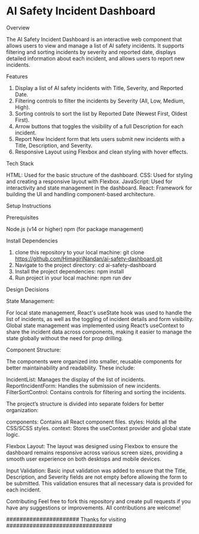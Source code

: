 # AI Safety Incident Dashboard

Overview

The AI Safety Incident Dashboard is an interactive web component that allows users to view and manage a list of AI safety incidents. It supports filtering and sorting incidents by severity and reported date, displays detailed information about each incident, and allows users to report new incidents.


Features

1. Display a list of AI safety incidents with Title, Severity, and Reported Date.
2. Filtering controls to filter the incidents by Severity (All, Low, Medium, High).
3. Sorting controls to sort the list by Reported Date (Newest First, Oldest First).
4. Arrow buttons that toggles the visibility of a full Description for each incident.
5. Report New Incident form that lets users submit new incidents with a Title, Description, and Severity.
6. Responsive Layout using Flexbox and clean styling with hover effects.


Tech Stack

HTML: Used for the basic structure of the dashboard.
CSS: Used for styling and creating a responsive layout with Flexbox.
JavaScript: Used for interactivity and state management in the dashboard.
React: Framework for building the UI and handling component-based architecture.


Setup Instructions

Prerequisites

Node.js (v14 or higher)
npm (for package management)


Install Dependencies

1. clone this repository to your local machine: git clone https://github.com/HimagiriNandan/ai-safety-dashboard.git
2. Navigate to the project directory: cd ai-safety-dashboard
3. Install the project dependencies: npm install
4. Run project in your local machine: npm run dev
   

Design Decisions

State Management:

For local state management, React's useState hook was used to handle the list of incidents, as well as the toggling of incident details and form visibility.
Global state management was implemented using React’s useContext to share the incident data across components, making it easier to manage the state globally without the need for prop drilling.

Component Structure:

The components were organized into smaller, reusable components for better maintainability and readability. These include:

IncidentList: Manages the display of the list of incidents.
ReportIncidentForm: Handles the submission of new incidents.
FilterSortControl: Contains controls for filtering and sorting the incidents.

The project’s structure is divided into separate folders for better organization:

components: Contains all React component files.
styles: Holds all the CSS/SCSS styles.
context: Stores the useContext provider and global state logic.

Flexbox Layout: The layout was designed using Flexbox to ensure the dashboard remains responsive across various screen sizes, providing a smooth user experience on both desktops and mobile devices.

Input Validation: Basic input validation was added to ensure that the Title, Description, and Severity fields are not empty before allowing the form to be submitted. This validation ensures that all necessary data is provided for each incident.

Contributing
Feel free to fork this repository and create pull requests if you have any suggestions or improvements. All contributions are welcome!

###################### Thanks for visiting ################################
